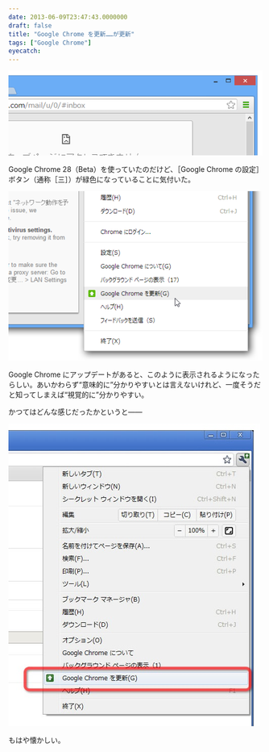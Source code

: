```yaml
---
date: 2013-06-09T23:47:43.0000000
draft: false
title: "Google Chrome を更新……が更新"
tags: ["Google Chrome"]
eyecatch: 
---
```

<p><span itemscope itemtype="http://schema.org/Photograph"><img src="20130609232458.png" alt="f:id:daruyanagi:20130609232458p:plain" title="f:id:daruyanagi:20130609232458p:plain" class="hatena-fotolife" itemprop="image"></span></p><p>Google Chrome 28（Beta）を使っていたのだけど、［Google Chrome の設定］ボタン（通称［三］）が緑色になっていることに気付いた。</p><p><span itemscope itemtype="http://schema.org/Photograph"><img src="20130609232744.png" alt="f:id:daruyanagi:20130609232744p:plain" title="f:id:daruyanagi:20130609232744p:plain" class="hatena-fotolife" itemprop="image"></span></p><p>Google Chrome にアップデートがあると、このように表示されるようになったらしい。あいかわらず“意味的に”分かりやすいとは言えないけれど、一度そうだと知ってしまえば“視覚的に”分かりやすい。</p><p>かつてはどんな感じだったかというと――</p><p><span itemscope itemtype="http://schema.org/Photograph"><img src="20130609234635.jpg" alt="f:id:daruyanagi:20130609234635j:plain" title="f:id:daruyanagi:20130609234635j:plain" class="hatena-fotolife" itemprop="image"></span></p><p>もはや懐かしい。</p>
